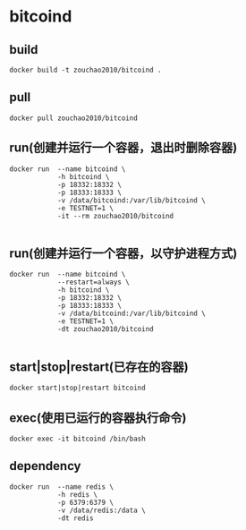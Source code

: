 # bitcoind

## build
```shell
docker build -t zouchao2010/bitcoind .

```

## pull
```shell
docker pull zouchao2010/bitcoind

```
  
## run(创建并运行一个容器，退出时删除容器)
```shell
docker run  --name bitcoind \
            -h bitcoind \
            -p 18332:18332 \
            -p 18333:18333 \
            -v /data/bitcoind:/var/lib/bitcoind \
            -e TESTNET=1 \
            -it --rm zouchao2010/bitcoind
            
```
  
## run(创建并运行一个容器，以守护进程方式)
```shell
docker run  --name bitcoind \
            --restart=always \
            -h bitcoind \
            -p 18332:18332 \
            -p 18333:18333 \
            -v /data/bitcoind:/var/lib/bitcoind \
            -e TESTNET=1 \
            -dt zouchao2010/bitcoind
            
```

## start|stop|restart(已存在的容器)
```shell
docker start|stop|restart bitcoind

```

## exec(使用已运行的容器执行命令)
```shell
docker exec -it bitcoind /bin/bash

```


## dependency
```shell
docker run  --name redis \
            -h redis \
            -p 6379:6379 \
            -v /data/redis:/data \
            -dt redis
            
```
